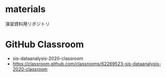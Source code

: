 # materials
演習資料用リポジトリ

# GitHub Classroom
- sis-dataanalysis-2020-classroom
- https://classroom.github.com/classrooms/62269523-sis-dataanalysis-2020-classroom
